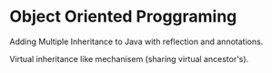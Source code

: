 # Object Oriented Proggraming

Adding Multiple Inheritance to Java with reflection and annotations.

Virtual inheritance like mechanisem (sharing virtual ancestor's).
